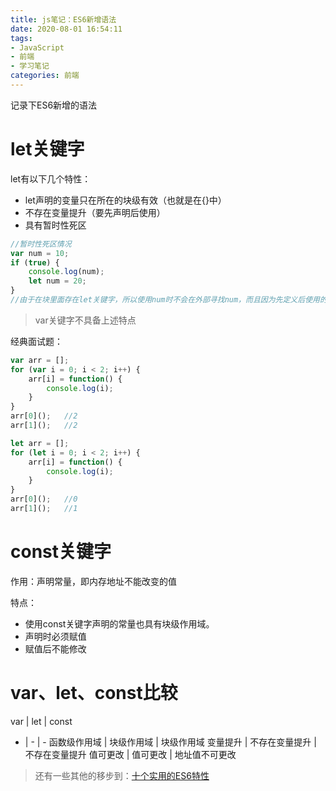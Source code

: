 ```yaml
---
title: js笔记：ES6新增语法
date: 2020-08-01 16:54:11
tags:
- JavaScript
- 前端
- 学习笔记
categories: 前端
---
```

记录下ES6新增的语法

<!-- more -->

# let关键字
let有以下几个特性：
* let声明的变量只在所在的块级有效（也就是在{}中）
* 不存在变量提升（要先声明后使用）
* 具有暂时性死区

```js
//暂时性死区情况
var num = 10;
if (true) {
    console.log(num);
    let num = 20;
}
//由于在块里面存在let关键字，所以使用num时不会在外部寻找num，而且因为先定义后使用的原因，在let上面调用num会报错
```

> var关键字不具备上述特点

经典面试题：
```js
var arr = [];
for (var i = 0; i < 2; i++) {
    arr[i] = function() {
        console.log(i);
    }
}
arr[0]();   //2
arr[1]();   //2
```
```js
let arr = [];
for (let i = 0; i < 2; i++) {
    arr[i] = function() {
        console.log(i);
    }
}
arr[0]();   //0
arr[1]();   //1
```

# const关键字
作用：声明常量，即内存地址不能改变的值

特点：
* 使用const关键字声明的常量也具有块级作用域。
* 声明时必须赋值
* 赋值后不能修改

# var、let、const比较
var | let | const
- | - | -
函数级作用域 | 块级作用域 | 块级作用域
变量提升 | 不存在变量提升 | 不存在变量提升
值可更改 | 值可更改 | 地址值不可更改

> 还有一些其他的移步到：[十个实用的ES6特性](/JavaScript/十个实用的ES6特性/)